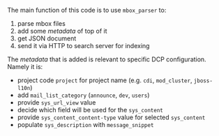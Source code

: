 The main function of this code is to use `mbox_parser` to:

1. parse mbox files
2. add some *metadata* of top of it
3. get JSON document
4. send it via HTTP to search server for indexing

The *metadata* that is added is relevant to specific DCP configuration. Namely it is:

- project code `project` for project name (e.g. `cdi`, `mod_cluster`, `jboss-l10n`)
- add `mail_list_category` (`announce`, `dev`, `users`)
- provide `sys_url_view` value
- decide which field will be used for the `sys_content`
- provide `sys_content_content-type` value for selected `sys_content`
- populate `sys_description` with `message_snippet`
